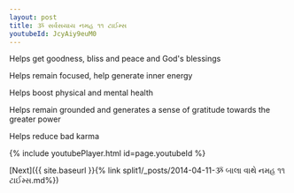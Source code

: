 ```yaml
---
layout: post
title: ૐ સર્વસયાય નમહ ૧૧ ટાઈમ્સ
youtubeId: JcyAiy9euM0
---
```

 
 
Helps get goodness, bliss and peace and God's blessings
 
Helps remain focused, help generate inner energy 
 
Helps boost physical and mental health 
 
Helps remain grounded and generates a sense of gratitude towards the greater power 
 
Helps reduce bad karma
 
 
 
 


{% include youtubePlayer.html id=page.youtubeId %}
 
[Next]({{ site.baseurl }}{% link  split1/_posts/2014-04-11-ૐ બાલા વાથે નમહ ૧૧ ટાઈમ્સ.md%})
 
